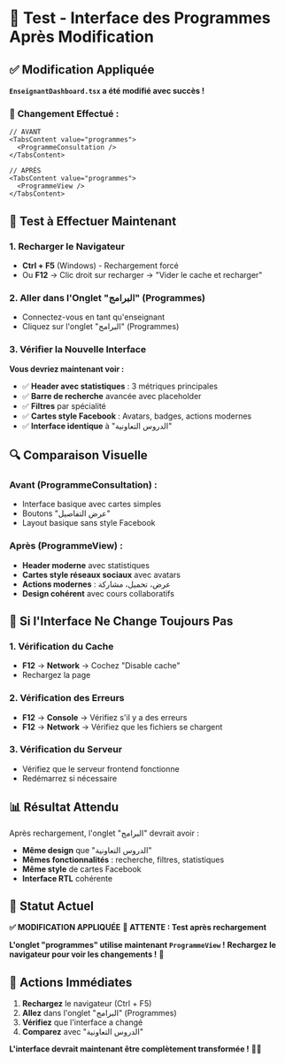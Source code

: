 # 🧪 Test - Interface des Programmes Après Modification

## ✅ **Modification Appliquée**

**`EnseignantDashboard.tsx` a été modifié avec succès !**

### 📝 **Changement Effectué :**

```tsx
// AVANT
<TabsContent value="programmes">
  <ProgrammeConsultation />
</TabsContent>

// APRÈS
<TabsContent value="programmes">
  <ProgrammeView />
</TabsContent>
```

## 🎯 **Test à Effectuer Maintenant**

### **1. Recharger le Navigateur**
- **Ctrl + F5** (Windows) - Rechargement forcé
- Ou **F12** → Clic droit sur recharger → "Vider le cache et recharger"

### **2. Aller dans l'Onglet "البرامج" (Programmes)**
- Connectez-vous en tant qu'enseignant
- Cliquez sur l'onglet "البرامج" (Programmes)

### **3. Vérifier la Nouvelle Interface**

**Vous devriez maintenant voir :**

- ✅ **Header avec statistiques** : 3 métriques principales
- ✅ **Barre de recherche** avancée avec placeholder
- ✅ **Filtres** par spécialité
- ✅ **Cartes style Facebook** : Avatars, badges, actions modernes
- ✅ **Interface identique** à "الدروس التعاونية"

## 🔍 **Comparaison Visuelle**

### **Avant (ProgrammeConsultation) :**
- Interface basique avec cartes simples
- Boutons "عرض التفاصيل"
- Layout basique sans style Facebook

### **Après (ProgrammeView) :**
- **Header moderne** avec statistiques
- **Cartes style réseaux sociaux** avec avatars
- **Actions modernes** : عرض، تحميل، مشاركة
- **Design cohérent** avec cours collaboratifs

## 🚨 **Si l'Interface Ne Change Toujours Pas**

### **1. Vérification du Cache**
- **F12** → **Network** → Cochez "Disable cache"
- Rechargez la page

### **2. Vérification des Erreurs**
- **F12** → **Console** → Vérifiez s'il y a des erreurs
- **F12** → **Network** → Vérifiez que les fichiers se chargent

### **3. Vérification du Serveur**
- Vérifiez que le serveur frontend fonctionne
- Redémarrez si nécessaire

## 📊 **Résultat Attendu**

Après rechargement, l'onglet "البرامج" devrait avoir :

- **Même design** que "الدروس التعاونية"
- **Mêmes fonctionnalités** : recherche, filtres, statistiques
- **Même style** de cartes Facebook
- **Interface RTL** cohérente

## 🎉 **Statut Actuel**

**✅ MODIFICATION APPLIQUÉE**
**🔄 ATTENTE : Test après rechargement**

**L'onglet "programmes" utilise maintenant `ProgrammeView` !**
**Rechargez le navigateur pour voir les changements !** 🚀

## 🎯 **Actions Immédiates**

1. **Rechargez** le navigateur (Ctrl + F5)
2. **Allez** dans l'onglet "البرامج" (Programmes)
3. **Vérifiez** que l'interface a changé
4. **Comparez** avec "الدروس التعاونية"

**L'interface devrait maintenant être complètement transformée !** 🎨✨
